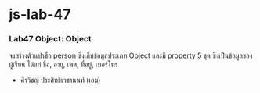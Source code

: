 # js-lab-47
### Lab47 Object: Object
จงสร้างตัวแปรชื่อ person ซึ่งเก็บข้อมูลประเภท Object และมี property 5 ชุด ซึ่งเป็นข้อมูลของผู้เรียน ได้แก่ ชื่อ, อายุ, เพศ, ที่อยู่, เบอร์โทร

- ศิรวิชญ์ ประสิทธิเวชานนท์ (เอม)